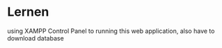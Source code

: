 # Lernen

using XAMPP Control Panel to running this web application, also have to download database
